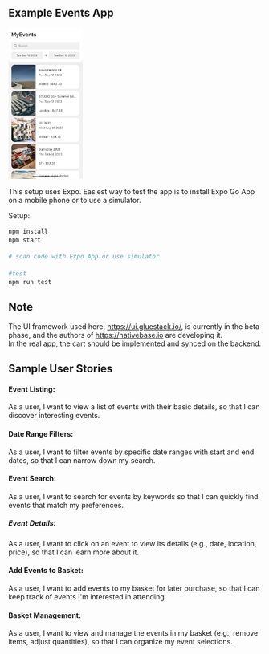 ## Example Events App

<img src="assets/example1.png" alt="" height="300px" />

This setup uses Expo. Easiest way to test the app is to install Expo Go App on a mobile phone or to use a simulator.

Setup:

```bash
npm install
npm start

# scan code with Expo App or use simulator

#test
npm run test
```

## Note

The UI framework used here, https://ui.gluestack.io/, is currently in the beta phase, and the authors of https://nativebase.io are developing it.  
In the real app, the cart should be implemented and synced on the backend.

## Sample User Stories

#### Event Listing:

As a user, I want to view a list of events with their basic details, so that I can discover interesting events.

#### Date Range Filters:

As a user, I want to filter events by specific date ranges with start and end dates, so that I can narrow down my search.

#### Event Search:

As a user, I want to search for events by keywords so that I can quickly find events that match my preferences.

##### Event Details:

As a user, I want to click on an event to view its details (e.g., date, location, price), so that I can learn more about it.

#### Add Events to Basket:

As a user, I want to add events to my basket for later purchase, so that I can keep track of events I'm interested in attending.

#### Basket Management:

As a user, I want to view and manage the events in my basket (e.g., remove items, adjust quantities), so that I can organize my event selections.
